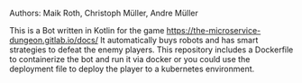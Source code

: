 Authors: Maik Roth, Christoph Müller, Andre Müller

This is a Bot written in Kotlin for the game https://the-microservice-dungeon.gitlab.io/docs/
It automatically buys robots and has smart strategies to defeat the enemy players.
This repository includes a Dockerfile to containerize the bot and run it via docker or you could use the deployment file to deploy the player to a kubernetes environment.
